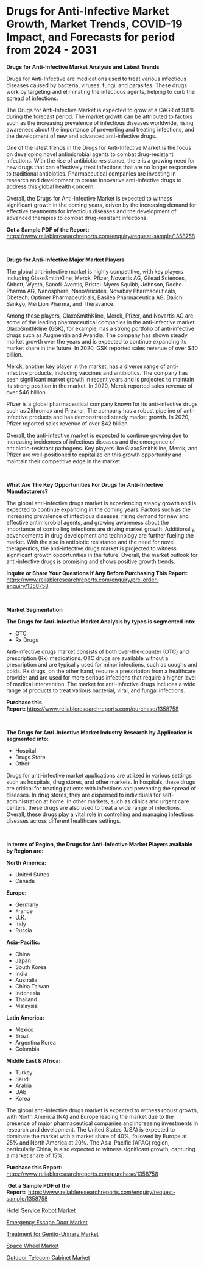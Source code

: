 <p><h1>Drugs for Anti-Infective Market Growth, Market Trends, COVID-19 Impact, and Forecasts for period from 2024 - 2031</h1></p><p><strong>Drugs for Anti-Infective Market Analysis and Latest Trends</strong></p>
<p><p>Drugs for Anti-Infective are medications used to treat various infectious diseases caused by bacteria, viruses, fungi, and parasites. These drugs work by targeting and eliminating the infectious agents, helping to curb the spread of infections.</p><p>The Drugs for Anti-Infective Market is expected to grow at a CAGR of 9.8% during the forecast period. The market growth can be attributed to factors such as the increasing prevalence of infectious diseases worldwide, rising awareness about the importance of preventing and treating infections, and the development of new and advanced anti-infective drugs.</p><p>One of the latest trends in the Drugs for Anti-Infective Market is the focus on developing novel antimicrobial agents to combat drug-resistant infections. With the rise of antibiotic resistance, there is a growing need for new drugs that can effectively treat infections that are no longer responsive to traditional antibiotics. Pharmaceutical companies are investing in research and development to create innovative anti-infective drugs to address this global health concern.</p><p>Overall, the Drugs for Anti-Infective Market is expected to witness significant growth in the coming years, driven by the increasing demand for effective treatments for infectious diseases and the development of advanced therapies to combat drug-resistant infections.</p></p>
<p><strong>Get a Sample PDF of the Report:&nbsp;</strong> <a href="https://www.reliableresearchreports.com/enquiry/request-sample/1358758">https://www.reliableresearchreports.com/enquiry/request-sample/1358758</a></p>
<p>&nbsp;</p>
<p><strong>Drugs for Anti-Infective Major Market Players</strong></p>
<p><p>The global anti-infective market is highly competitive, with key players including GlaxoSmithKline, Merck, Pfizer, Novartis AG, Gilead Sciences, Abbott, Wyeth, Sanofi-Aventis, Bristol-Myers Squibb, Johnson, Roche Pharma AG, Nanosphere, NanoViricides, Novabay Pharmaceuticals, Obetech, Optimer Pharmaceuticals, Basilea Pharmaceutica AG, Daiichi Sankyo, MerLion Pharma, and Theravance.</p><p>Among these players, GlaxoSmithKline, Merck, Pfizer, and Novartis AG are some of the leading pharmaceutical companies in the anti-infective market. GlaxoSmithKline (GSK), for example, has a strong portfolio of anti-infective drugs such as Augmentin and Avandia. The company has shown steady market growth over the years and is expected to continue expanding its market share in the future. In 2020, GSK reported sales revenue of over $40 billion.</p><p>Merck, another key player in the market, has a diverse range of anti-infective products, including vaccines and antibiotics. The company has seen significant market growth in recent years and is projected to maintain its strong position in the market. In 2020, Merck reported sales revenue of over $46 billion.</p><p>Pfizer is a global pharmaceutical company known for its anti-infective drugs such as Zithromax and Prevnar. The company has a robust pipeline of anti-infective products and has demonstrated steady market growth. In 2020, Pfizer reported sales revenue of over $42 billion.</p><p>Overall, the anti-infective market is expected to continue growing due to increasing incidences of infectious diseases and the emergence of antibiotic-resistant pathogens. Key players like GlaxoSmithKline, Merck, and Pfizer are well-positioned to capitalize on this growth opportunity and maintain their competitive edge in the market.</p></p>
<p>&nbsp;</p>
<p><strong>What Are The Key Opportunities For Drugs for Anti-Infective Manufacturers?</strong></p>
<p><p>The global anti-infective drugs market is experiencing steady growth and is expected to continue expanding in the coming years. Factors such as the increasing prevalence of infectious diseases, rising demand for new and effective antimicrobial agents, and growing awareness about the importance of controlling infections are driving market growth. Additionally, advancements in drug development and technology are further fueling the market. With the rise in antibiotic resistance and the need for novel therapeutics, the anti-infective drugs market is projected to witness significant growth opportunities in the future. Overall, the market outlook for anti-infective drugs is promising and shows positive growth trends.</p></p>
<p><strong>Inquire or Share Your Questions If Any Before Purchasing This Report:</strong> <a href="https://www.reliableresearchreports.com/enquiry/pre-order-enquiry/1358758">https://www.reliableresearchreports.com/enquiry/pre-order-enquiry/1358758</a></p>
<p>&nbsp;</p>
<p><strong>Market Segmentation</strong></p>
<p><strong>The Drugs for Anti-Infective Market Analysis by types is segmented into:</strong></p>
<p><ul><li>OTC</li><li>Rx Drugs</li></ul></p>
<p><p>Anti-infective drugs market consists of both over-the-counter (OTC) and prescription (Rx) medications. OTC drugs are available without a prescription and are typically used for minor infections, such as coughs and colds. Rx drugs, on the other hand, require a prescription from a healthcare provider and are used for more serious infections that require a higher level of medical intervention. The market for anti-infective drugs includes a wide range of products to treat various bacterial, viral, and fungal infections.</p></p>
<p><strong>Purchase this Report:&nbsp;</strong><a href="https://www.reliableresearchreports.com/purchase/1358758">https://www.reliableresearchreports.com/purchase/1358758</a></p>
<p>&nbsp;</p>
<p><strong>The Drugs for Anti-Infective Market Industry Research by Application is segmented into:</strong></p>
<p><ul><li>Hospital</li><li>Drugs Store</li><li>Other</li></ul></p>
<p><p>Drugs for anti-infective market applications are utilized in various settings such as hospitals, drug stores, and other markets. In hospitals, these drugs are critical for treating patients with infections and preventing the spread of diseases. In drug stores, they are dispensed to individuals for self-administration at home. In other markets, such as clinics and urgent care centers, these drugs are also used to treat a wide range of infections. Overall, these drugs play a vital role in controlling and managing infectious diseases across different healthcare settings.</p></p>
<p>&nbsp;</p>
<p><strong>In terms of Region, the Drugs for Anti-Infective Market Players available by Region are:</strong></p>
<p>
    <p> <strong> North America: </strong>
        <ul>
            <li>United States</li>
            <li>Canada</li>
        </ul>
        </p> 
    <p> <strong> Europe: </strong>
        <ul>
            <li>Germany</li>
            <li>France</li>
            <li>U.K.</li>
            <li>Italy</li>
            <li>Russia</li>
        </ul>
        </p> 
    <p> <strong> Asia-Pacific: </strong>
        <ul>
            <li>China</li>
            <li>Japan</li>
            <li>South Korea</li>
            <li>India</li>
            <li>Australia</li>
            <li>China Taiwan</li>
            <li>Indonesia</li>
            <li>Thailand</li>
            <li>Malaysia</li>
        </ul>
        </p> 
    <p> <strong> Latin America: </strong>
        <ul>
            <li>Mexico</li>
            <li>Brazil</li>
            <li>Argentina Korea</li>
            <li>Colombia</li>
        </ul>
        </p> 
    <p> <strong> Middle East & Africa: </strong>
        <ul>
            <li>Turkey</li>
            <li>Saudi</li>
            <li>Arabia</li>
            <li>UAE</li>
            <li>Korea</li>
        </ul>
    </p>
    </p>
<p><p>The global anti-infective drugs market is expected to witness robust growth, with North America (NA) and Europe leading the market due to the presence of major pharmaceutical companies and increasing investments in research and development. The United States (USA) is expected to dominate the market with a market share of 40%, followed by Europe at 25% and North America at 20%. The Asia-Pacific (APAC) region, particularly China, is also expected to witness significant growth, capturing a market share of 15%.</p></p>
<p><strong>Purchase this Report: </strong><a href="https://www.reliableresearchreports.com/purchase/1358758">https://www.reliableresearchreports.com/purchase/1358758</a></p>
<p>&nbsp;<strong>Get a Sample PDF of the Report:&nbsp;&nbsp;</strong><a href="https://www.reliableresearchreports.com/enquiry/request-sample/1358758">https://www.reliableresearchreports.com/enquiry/request-sample/1358758</a></p>
<p><strong></strong></p>
<p><p><a href="https://medium.com/@susandixon1989/hotel-service-robot-market-size-reveals-the-best-marketing-channels-in-global-industry-b3897a2b22ef">Hotel Service Robot Market</a></p><p><a href="https://medium.com/@susandixon1989/emergency-escape-door-market-insights-into-market-cagr-market-trends-and-growth-strategies-06e4030b7e39">Emergency Escape Door Market</a></p><p><a href="https://github.com/brenzgnarento/Market-Research-Report-List-1/blob/main/treatment-for-genito-urinary-market.md">Treatment for Genito-Urinary Market</a></p><p><a href="https://medium.com/@madisonsimmons10/space-wheel-market-size-reveals-the-best-marketing-channels-in-global-industry-bfdac5b30d26">Space Wheel Market</a></p><p><a href="https://medium.com/@blockchainbaron55/outdoor-telecom-cabinet-market-insights-into-market-cagr-market-trends-and-growth-strategies-2ca323c32142">Outdoor Telecom Cabinet Market</a></p></p>